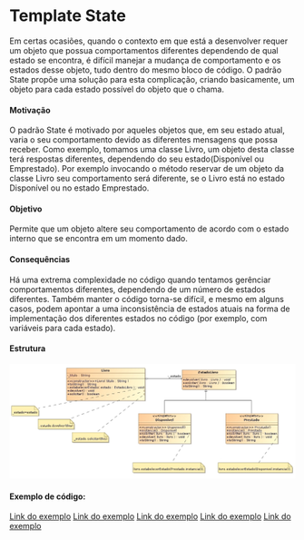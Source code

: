 # Template State
Em certas ocasiões, quando o contexto em que está a desenvolver requer um objeto que possua comportamentos diferentes dependendo de qual estado se encontra, é difícil manejar a mudança de comportamento e os estados desse objeto, tudo dentro do mesmo bloco de código. O padrão State propõe uma solução para esta complicação, criando basicamente, um objeto para cada estado possível do objeto que o chama.


#### Motivação
O padrão State é motivado por aqueles objetos que, em seu estado atual, varia o seu comportamento devido as diferentes mensagens que possa receber. Como exemplo, tomamos uma classe Livro, um objeto desta classe terá respostas diferentes, dependendo do seu estado(Disponível ou Emprestado). Por exemplo invocando o método reservar de um objeto da classe Livro seu comportamento será diferente, se o Livro está no estado Disponível ou no estado Emprestado.


#### Objetivo 
Permite que um objeto altere seu comportamento de acordo com o estado interno que se encontra em um momento dado.

#### Consequências
Há uma extrema complexidade no código quando tentamos gerênciar comportamentos diferentes, dependendo de um número de estados diferentes. Também manter o código torna-se difícil, e mesmo em alguns casos, podem apontar a uma inconsistência de estados atuais na forma de implementação dos diferentes estados no código (por exemplo, com variáveis ​​para cada estado).

#### Estrutura

![Estrutura](https://github.com/Felipecasadia/Estudos/blob/master/State/State.jpg)

#### Exemplo de código:

[Link do exemplo](https://github.com/Felipecasadia/Estudos/tree/master/State/Main.java)
[Link do exemplo](https://github.com/Felipecasadia/Estudos/tree/master/State/Livro.java)
[Link do exemplo](https://github.com/Felipecasadia/Estudos/tree/master/State/EstadoLivro.java)
[Link do exemplo](https://github.com/Felipecasadia/Estudos/tree/master/State/Disponivel.java)
[Link do exemplo](https://github.com/Felipecasadia/Estudos/tree/master/State/Emprestado.java)
